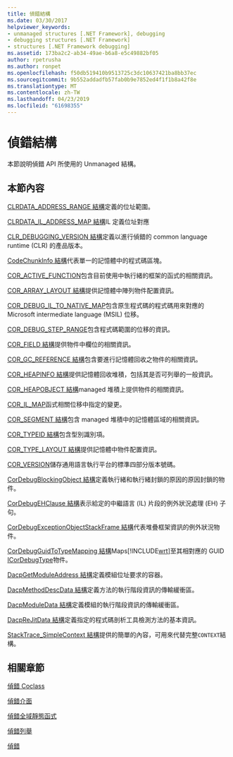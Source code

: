 ```yaml
---
title: 偵錯結構
ms.date: 03/30/2017
helpviewer_keywords:
- unmanaged structures [.NET Framework], debugging
- debugging structures [.NET Framework]
- structures [.NET Framework debugging]
ms.assetid: 173ba2c2-ab34-49ae-b6a8-e5c49882bf05
author: rpetrusha
ms.author: ronpet
ms.openlocfilehash: f50db519410b9513725c3dc10637421ba8bb37ec
ms.sourcegitcommit: 9b552addadfb57fab0b9e7852ed4f1f1b8a42f8e
ms.translationtype: MT
ms.contentlocale: zh-TW
ms.lasthandoff: 04/23/2019
ms.locfileid: "61698355"
---
```

# <a name="debugging-structures"></a>偵錯結構

本節說明偵錯 API 所使用的 Unmanaged 結構。

## <a name="in-this-section"></a>本節內容
 [CLRDATA_ADDRESS_RANGE 結構](../../../../docs/framework/unmanaged-api/debugging/clrdata-address-range-structure.md)定義的位址範圍。

 [CLRDATA_IL_ADDRESS_MAP 結構](../../../../docs/framework/unmanaged-api/debugging/clrdata-il-address-map-structure.md)IL 定義位址對應

 [CLR_DEBUGGING_VERSION 結構](../../../../docs/framework/unmanaged-api/debugging/clr-debugging-version-structure.md)定義以進行偵錯的 common language runtime (CLR) 的產品版本。

 [CodeChunkInfo 結構](../../../../docs/framework/unmanaged-api/debugging/codechunkinfo-structure.md)代表單一的記憶體中的程式碼區塊。

 [COR_ACTIVE_FUNCTION](cor-active-function-structure.md)包含目前使用中執行緒的框架的函式的相關資訊。

 [COR_ARRAY_LAYOUT 結構](../../../../docs/framework/unmanaged-api/debugging/cor-array-layout-structure.md)提供記憶體中陣列物件配置資訊。

 [COR_DEBUG_IL_TO_NATIVE_MAP](cor-debug-il-to-native-map-structure.md)包含原生程式碼的程式碼用來對應的 Microsoft intermediate language (MSIL) 位移。

 [COR_DEBUG_STEP_RANGE](cor-debug-step-range-structure.md)包含程式碼範圍的位移的資訊。

 [COR_FIELD 結構](../../../../docs/framework/unmanaged-api/debugging/cor-field-structure.md)提供物件中欄位的相關資訊。

 [COR_GC_REFERENCE 結構](../../../../docs/framework/unmanaged-api/debugging/cor-gc-reference-structure.md)包含要進行記憶體回收之物件的相關資訊。

 [COR_HEAPINFO 結構](../../../../docs/framework/unmanaged-api/debugging/cor-heapinfo-structure.md)提供記憶體回收堆積，包括其是否可列舉的一般資訊。

 [COR_HEAPOBJECT 結構](../../../../docs/framework/unmanaged-api/debugging/cor-heapobject-structure.md)managed 堆積上提供物件的相關資訊。

 [COR_IL_MAP](cor-il-map-structure.md)函式相關位移中指定的變更。

 [COR_SEGMENT 結構](../../../../docs/framework/unmanaged-api/debugging/cor-segment-structure.md)包含 managed 堆積中的記憶體區域的相關資訊。

 [COR_TYPEID 結構](../../../../docs/framework/unmanaged-api/debugging/cor-typeid-structure.md)包含型別識別項。

 [COR_TYPE_LAYOUT 結構](../../../../docs/framework/unmanaged-api/debugging/cor-type-layout-structure.md)提供記憶體中物件配置資訊。

 [COR_VERSION](cor-version-structure.md)儲存通用語言執行平台的標準四部分版本號碼。

 [CorDebugBlockingObject 結構](../../../../docs/framework/unmanaged-api/debugging/cordebugblockingobject-structure.md)定義執行緒和執行緒封鎖的原因的原因封鎖的物件。

 [CorDebugEHClause 結構](../../../../docs/framework/unmanaged-api/debugging/cordebugehclause-structure.md)表示給定的中繼語言 (IL) 片段的例外狀況處理 (EH) 子句。

 [CorDebugExceptionObjectStackFrame 結構](../../../../docs/framework/unmanaged-api/debugging/cordebugexceptionobjectstackframe-structure.md)代表堆疊框架資訊的例外狀況物件。

 [CorDebugGuidToTypeMapping 結構](../../../../docs/framework/unmanaged-api/debugging/cordebugguidtotypemapping-structure.md)Maps[!INCLUDE[wrt](../../../../includes/wrt-md.md)]至其相對應的 GUID [ICorDebugType](../../../../docs/framework/unmanaged-api/debugging/icordebugtype-interface.md)物件。

 [DacpGetModuleAddress 結構](../../../../docs/framework/unmanaged-api/debugging/dacpgetmoduleaddress-structure.md)定義模組位址要求的容器。

 [DacpMethodDescData 結構](../../../../docs/framework/unmanaged-api/debugging/dacpmethoddescdata-structure.md)定義方法的執行階段資訊的傳輸緩衝區。

 [DacpModuleData 結構](../../../../docs/framework/unmanaged-api/debugging/dacpmoduledata-structure.md)定義模組的執行階段資訊的傳輸緩衝區。

 [DacpReJitData 結構](../../../../docs/framework/unmanaged-api/debugging/dacprejitdata-structure.md)定義指定的程式碼剖析工具檢測方法的基本資訊。

 [StackTrace_SimpleContext 結構](../../../../docs/framework/unmanaged-api/debugging/stacktrace-simplecontext-structure.md)提供的簡單的內容，可用來代替完整`CONTEXT`結構。

## <a name="related-sections"></a>相關章節

 [偵錯 Coclass](../../../../docs/framework/unmanaged-api/debugging/debugging-coclasses.md)

 [偵錯介面](../../../../docs/framework/unmanaged-api/debugging/debugging-interfaces.md)

 [偵錯全域靜態函式](../../../../docs/framework/unmanaged-api/debugging/debugging-global-static-functions.md)

 [偵錯列舉](../../../../docs/framework/unmanaged-api/debugging/debugging-enumerations.md)

 [偵錯](../../../../docs/framework/unmanaged-api/debugging/index.md)
